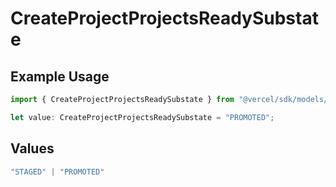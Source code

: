 # CreateProjectProjectsReadySubstate

## Example Usage

```typescript
import { CreateProjectProjectsReadySubstate } from "@vercel/sdk/models/operations/createproject.js";

let value: CreateProjectProjectsReadySubstate = "PROMOTED";
```

## Values

```typescript
"STAGED" | "PROMOTED"
```